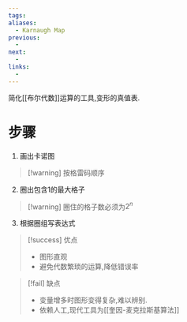 ```yaml
---
tags:
aliases:
  - Karnaugh Map
previous:
  - 
next:
  - 
links:
  -
---
```

简化[[布尔代数]]运算的工具,变形的真值表.

# 步骤
1. 画出卡诺图
>[!warning] 按格雷码顺序
2. 圈出包含1的最大格子
>[!warning] 圈住的格子数必须为$2^n$
3. 根据圈组写表达式

>[!success] 优点
>- 图形直观
>- 避免代数繁琐的运算,降低错误率
>

>[!fail] 缺点
>- 变量增多时图形变得复杂,难以辨别.
>- 依赖人工,现代工具为[[奎因-麦克拉斯基算法]]




